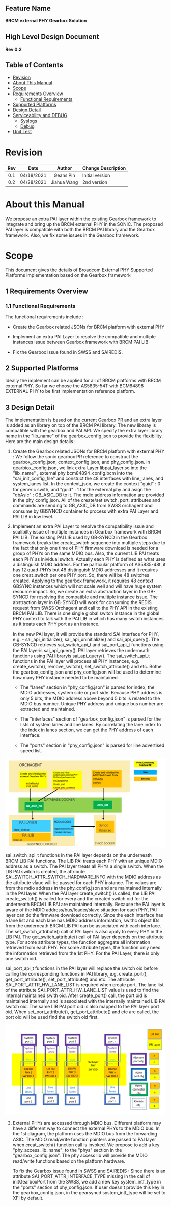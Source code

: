 ## Feature Name
**BRCM external PHY Gearbox Solution**

## High Level Design Document
**Rev 0.2**

## Table of Contents
 * [Revision](#revision)
 * [About This Manual](#about-this-manual)
 * [Scope](#scope)
 * [Requirements Overview](#requirements-overview)
    * [Functional Requirements](#functional-requirements)
 * [Supported Platforms](#supported-platforms)
 * [Design Detail](#design-overview)
 * [Serviceability and DEBUG](#serviceability-and-debug)
    * [Syslogs](#syslogs)
    * [Debug](#debug)
 * [Unit Test](#unit-test)


# Revision
| Rev  |    Date    |   Author    | Change Description |
| :--: | :--------: | :---------: | ------------------ |
| 0.1  | 04/18/2021 |  Geans Pin  | Initial version    |
| 0.2  | 04/28/2021 | Jiahua Wang | 2nd version        |
# About this Manual

We  propose an extra PAI layer within the existing Gearbox framework to integrate and bring up the BRCM external PHY in the SONIC. The proposed PAI layer is compatible with both the BRCM PAI library and the Gearbox framework. Also, we fix some issues in the Gearbox framework.

# Scope
This document gives the details of Broadcom External PHY Supported Platforms implementation based on the Gearbox framework


## 1 Requirements Overview
### 1.1	Functional Requirements
The functional requirements include :
- Create the Gearbox related JSONs for BRCM platform with external PHY 

- Implement an extra PAI Layer to resolve the compatible and multiple instances issue between Gearbox  framework with BRCM PAI LIB
  
- Fix the Gearbox issue found in SWSS and SAIREDIS.

## 2 Supported Platforms
Ideally the implement can be applied for all of BRCM platforms with BRCM external PHY.  So far we choose the AS5835-54T with BCM84898 EXTERNAL PHY to be first implementation reference platform. 

## 3 Design Detail
The implementation is based on the current Gearbox [PR](https://github.com/Azure/SONiC/blob/master/doc/gearbox/gearbox_mgr_design.md) and an extra layer is added as an library on top of the BRCM PAI library. The new libaray is compatible with the gearbox and PAI API.  We specify the extra layer library name in the "lib_name" of the gearbox_config.json to provide the flexibility. Here are the main design details :

1. Create the Gearbox related JSONs for BRCM platform with external PHY  : We follow the sonic gearbox PR reference to construct the gearbox_config.json, context_config.json, and phy_config.json.  In gearbiox_config.json, we link extra Layer libpai_layer.so into the "lib_name" , external phy  bcm84894_config.bcm into the "sai_init_config_file" and constuct the 48 interfaces with line_lanes, and system_lanes list. In the context_json,   we create the context "guid" : 0 for generic swith, and "guid" : 1 for the external phy and asign the "dbAsic" : GB_ASIC_DB to it. The mdio address information are provided in the phy_config.json.  All of the create/set switch, port, attributes and commands are sending to GB_ASIC_DB from SWSS orchagent  and consume by GBSYNCD container to process with extra PAI Layer and PAI LIB in low level.  

2. Implement an extra PAI Layer to resolve the compatibility issue and scalibilty issue of multiple instances in Gearbox  framework with BRCM PAI LIB. The existing PAI LIB used by GB-SYNCD in the Gearbox framework breaks the create_switch sequence into multiple steps due to the fact that only one time of PHY firmware download is needed for a group of PHYs on the same MDIO bus.  Also, the current LIB PAI treats each PHY as inividual switch. Actually each PHY is defined as what uses a distinguish MDIO address. For the particular platform of AS5835-48t, it has 12 quad-PHYs but 48 distinguish MDIO addresses and it requires one creat_switch per one PHY port. So, there will be 48 switches created. Applying  to the gearbox framework, it requires 48 context GBSYNC instances which will not scale well and will have huge system resource impact. So, we create an extra abstraction layer in the GB-SYNCD for resolving the compatible and multiple instance issue. The abstraction layer in GB-SYNCD will work for consuming the REDIS request from SWSS Orchagent and call to the PHY API in the existing BRCM PAI LIB.  There is one single global switch instance in the global PHY context to talk with the PAI LIB in which has many switch instances as it treats each PHY port as an instance.

   In the new PAI layer, it will provide the standard SAI interface for PHY, e.g. - sai_api_initialize(), sai_api_uninitialize() and sai_api_query(). The GB-SYNCD retrieves sai_switch_api_t and sai_port_api_t functions using the PAI layerís sai_api_query(). PAI layer retrieves the underneath functions using PAI libraryís sai_api_query(). The sai_switch_api_t functions in the PAI layer will process all PHY instances, e.g. create_switch(), remove_switch(), set_switch_attribute() and etc. Bothe the gearbox_config.json and phy_config.json will be used to determine how many PHY instance needed to be maintained. 
   
     - The "lanes" section in "phy_config.json" is parsed for index, the MDIO addresses, system side or port side. Because PHY address is only 5 bits, the MDIO address above beyond 5 bits is related to the MDIO bus number. Unique PHY address and unique bus number are extracted and maintained.
   
     - The "interfaces" section of "gearbox_config.json" is parsed for the lists of system lanes and line lanes. By correlating the lane index to the index in lanes section, we can get the PHY address of each interface. 
   
     - The "ports" section in "phy_config.json" is parsed for line advertised speed list.

![Gearbox BRCM + PAI Layer Flow](images/gearbox-brcm-phy-layer.png)





sai_switch_api_t functions in the PAI layer depends on the underneath BRCM LIB PAI functions. The LIB PAI treats each PHY with an unique MDIO address as a switch. The PAI layer treats all PHYs a single switch. When the LIB PAI switch is created, the attribute SAI_SWITCH_ATTR_SWITCH_HARDWARE_INFO with the MDIO address as the attribute vlaue will be passed for each PHY instance. The values are from the mdio address in the phy_config.json and are maintained internally in the PAI layer. When the PAI layer create_switch() is called, the LIB PAI create_switch() is called for every and the created switch oid for the underneath BRCM LIB PAI are maintained internally.  Because the PAI layer is aware of the MDIO address/bus/leader/slave situation for each PHY, PAI layer can do the firmware download correctly. Since the each interface has a lane list and each lane has MDIO address information, swithc object IDs from the underneath BRCM LIB PAI can be associated with each interface. The set_switch_attribute() call of PAI layer is also apply to every PHY in the LIB PAI. The get_switch_attribute() call of PAI layer depends on the attribute type. For some attribute types, the function aggregate all information retrieved from each PHY. For some attribute types, the function only need the information retrieved from the 1st PHY.  For the PAI Layer, there is only one switch oid.

sai_port_api_t functions in the PAI layer will replace the switch oid before calling the corresponding functions in PAI library, e.g. create_port(), get_port_attribute(), set_port_attribute() and etc. The attribute SAI_PORT_ATTR_HW_LANE_LIST is required when create port. The lane list of the attribute SAI_PORT_ATTR_HW_LANE_LIST value is used to find the internal maintained swith oid. After create_port() call, the port oid is maintained internally and is associated with the internally maintained LIB PAI switch oid. The same LIB PAI port oid is also mapped to the PAI layer port oid. When set_port_attribute(), get_port_attribute() and etc are called, the port oid will be used find the switch oid first. 


![PAI Layer Objects](images/pai-layer-objects.png)



3. External PHYs are accessed through MDIO bus. Different platform may have a different way to connect the external PHYs to the MDIO bus. In the 1st diagram, the platform uses the MDIO bus from the forwarding ASIC. The MDIO read/write function pointers are passed to PAI layer when creat_switch() function call is invoked. We propose to add a key "phy_access_lib_name": to the "phys" section in the "gearbox_config.json". The phy access lib will provide the MDIO read/write functions based on the platform hardware. 

   To fix the Gearbox issue found in SWSS and SAIREDIS : Since there is an attribute SAI_PORT_ATTR_INTERFACE_TYPE missing in the call of initGearboxPort from the SWSS, we add a new key system_intf_type in the "ports" section of phy_config.json. If user doesn't provide this key in the gearbox_config.json, in the gearsyncd system_intf_type will be set to XFI by default. 

